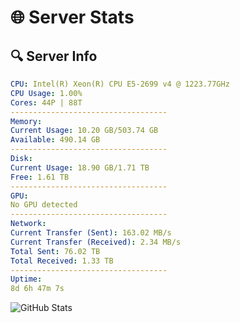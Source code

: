 # 🌐 Server Stats
## 🔍 Server Info
```yaml
CPU: Intel(R) Xeon(R) CPU E5-2699 v4 @ 1223.77GHz
CPU Usage: 1.00%
Cores: 44P | 88T
-----------------------------------
Memory:
Current Usage: 10.20 GB/503.74 GB
Available: 490.14 GB
-----------------------------------
Disk:
Current Usage: 18.90 GB/1.71 TB
Free: 1.61 TB
-----------------------------------
GPU:
No GPU detected
-----------------------------------
Network:
Current Transfer (Sent): 163.02 MB/s
Current Transfer (Received): 2.34 MB/s
Total Sent: 76.02 TB
Total Received: 1.33 TB
-----------------------------------
Uptime:
8d 6h 47m 7s
```
![GitHub Stats](https://img.shields.io/badge/Updated-2025-02-16_05:30:25-blue)